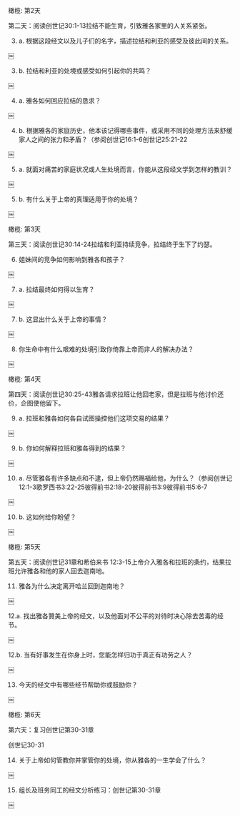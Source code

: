 橄榄:
第2天

第二天：阅读创世记30:1-13拉结不能生育，引致雅各家里的人关系紧张。

3. a. 根据这段经文以及儿子们的名字，描述拉结和利亚的感受及彼此间的关系。

￼

3. b. 拉结和利亚的处境或感受如何引起你的共鸣？

￼

4. a. 雅各如何回应拉结的恳求？

￼

4. b. 根据雅各的家庭历史，他本该记得哪些事件，或采用不同的处理方法来舒缓家人之间的张力和矛盾？（参阅创世记16:1-6创世记25:21-22

￼

5. a. 就面对痛苦的家庭状况或人生处境而言，你能从这段经文学到怎样的教训？

￼

5. b. 有什么关于上帝的真理适用于你的处境？

￼

橄榄:
第3天

第三天：阅读创世记30:14-24拉结和利亚持续竞争，拉结终于生下了约瑟。

6. 姐妹间的竞争如何影响到雅各和孩子？

￼

7. a. 拉结最终如何得以生育？

￼

7. b. 这显出什么关于上帝的事情？

￼

8. 你生命中有什么艰难的处境引致你倚靠上帝而非人的解决办法？

￼

橄榄:
第4天

第四天：阅读创世记30:25-43雅各请求拉班让他回老家，但是拉班与他讨价还价，企图使他留下。

9. a. 拉班和雅各如何各自试图操控他们这项交易的结果？

￼

9. b. 你如何解释拉班和雅各得到的结果？

￼

10. a. 尽管雅各有许多缺点和不逮，但上帝仍然赐福给他，为什么？（参阅创世记12:1-3歌罗西书3:22-25彼得前书2:18-20彼得前书3:9彼得前书5:6-7

￼

10. b. 这如何给你盼望？

￼

橄榄:
第5天

第五天：阅读创世记31章和希伯来书 12:3-15上帝介入雅各和拉班的条约，结果拉班允许雅各和他的家人回去迦南地。

11. 雅各为什么决定离开哈兰回到迦南地？

￼

12.a. 找出雅各贊美上帝的经文，以及他面对不公平的对待时决心除去苦毒的经节。

￼

12.b. 当有好事发生在你身上时，您能怎样归功于真正有功劳之人？

￼

13. 今天的经文中有哪些经节帮助你或鼓励你？

￼

橄榄:
第6天

第六天：复习创世记第30-31章

创世记30-31

14. 关于上帝如何管教你并掌管你的处境，你从雅各的一生学会了什么？

￼

15. 组长及班务同工的经文分析练习：创世记第30-31章

￼
